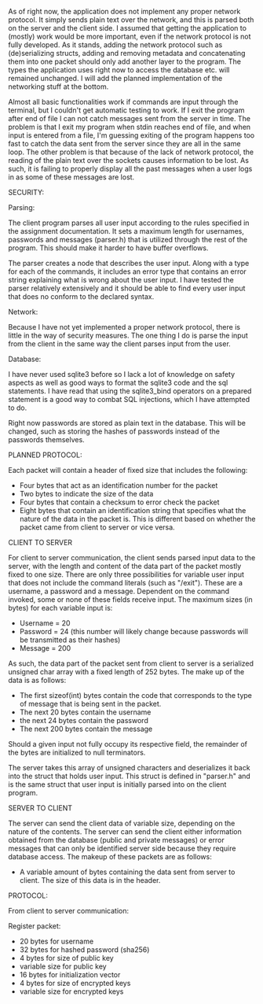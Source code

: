 As of right now, the application does not implement any proper network protocol. It simply sends plain text over the network, and this is parsed both on the server and the client side. I assumed that getting the application to (mostly) work would be more important, even if the network protocol is not fully developed. As it stands, adding the network protocol such as (de)serializing structs, adding and removing metadata and concatenating them into one packet should only add another layer to the program. The types the application uses right now to access the database etc. will remained
unchanged. I will add the planned implementation of the networking stuff at the bottom.

Almost all basic functionalities work if commands are input through the terminal, but I couldn't get automatic testing to work. If I exit the program after end of file I can not catch messages sent from the server in time. The problem is that I exit my program when stdin reaches end of file, and when input is entered from a file, I'm guessing exiting of the program happens too fast to catch the data sent from the server since they are all in the same loop. The other problem is that because of the lack of network protocol, the reading of the plain text over the sockets causes information to be lost. As such, it is failing to properly display all the past messages when a user logs in as some of these messages are lost.

SECURITY:

Parsing:

The client program parses all user input according to the rules specified in the assignment documentation. It sets a maximum length for usernames, passwords and messages (parser.h) that is utilized through the rest of the program. This should make it harder to have buffer overflows.

The parser creates a node that describes the user input. Along with a type for each of the commands, it includes an error type that contains an error string explaining what is wrong about the user input. I have tested the parser relatively extensively and it should be able to find every user input that does no conform to the declared syntax.

Network:

Because I have not yet implemented a proper network protocol, there is little in the way of security measures. The one thing I do is parse the input from the client in the same way the client parses input from the user.

Database:

I have never used sqlite3 before so I lack a lot of knowledge on safety aspects as well as good ways to format the sqlite3 code and the sql statements. I have read that using the sqlite3_bind operators on a prepared statement is a good way to combat SQL injections, which I have attempted to do.

Right now passwords are stored as plain text in the database. This will be changed, such as storing the hashes of passwords instead of the passwords themselves.





PLANNED PROTOCOL:

Each packet will contain a header of fixed size that includes the following:
- Four bytes that act as an identification number for the packet
- Two bytes to indicate the size of the data
- Four bytes that contain a checksum to error check the packet
- Eight bytes that contain an identification string that specifies what the
  nature of the data in the packet is. This is different based on whether the packet
  came from client to server or vice versa.

CLIENT TO SERVER

For client to server communication, the client sends parsed input data to the server, with the length and content of the data part of the packet mostly fixed to one size. There are only three possibilities for variable user input that does not include the command literals (such as "/exit"). These are a username, a password and a message. Dependent on the command invoked, some or none of these fields receive input. The maximum sizes (in bytes) for each variable input is:
- Username = 20
- Password = 24 (this number will likely change because passwords will be transmitted as their hashes)
- Message = 200

As such, the data part of the packet sent from client to server is a serialized unsigned char array with a fixed length of 252 bytes. The make up of the data is as follows:
- The first sizeof(int) bytes contain the code that corresponds to the type of message
  that is being sent in the packet.
- The next 20 bytes contain the username
- the next 24 bytes contain the password
- The next 200 bytes contain the message

Should a given input not fully occupy its respective field, the remainder of the bytes are initialized to null terminators.

The server takes this array of unsigned characters and deserializes it back into the struct that holds user input. This struct is defined in "parser.h" and is the same struct that user input is initially parsed into on the client program.

SERVER TO CLIENT

The server can send the client data of variable size, depending on the nature of the contents. The server can send the client either information obtained from the database (public and private messages) or error messages that can only be identified server side because they require database access. The makeup of these packets are as follows:
- A variable amount of bytes containing the data sent from server to client.
  The size of this data is in the header.

PROTOCOL:

From client to server communication:

Register packet:

- 20 bytes for username
- 32 bytes for hashed password (sha256)
- 4 bytes for size of public key
- variable size for public key
- 16 bytes for initialization vector
- 4 bytes for size of encrypted keys
- variable size for encrypted keys

